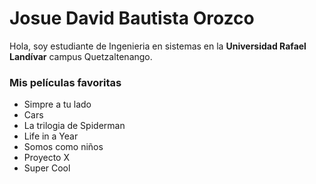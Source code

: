 # Josue David Bautista Orozco
 Hola, soy estudiante de Ingenieria en sistemas en la **Universidad Rafael Landívar** campus Quetzaltenango.

### Mis películas favoritas
* Simpre a tu lado
* Cars
* La trilogia de Spiderman
* Life in a Year
* Somos como niños
* Proyecto X
* Super Cool